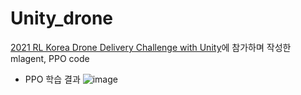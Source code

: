 # Unity_drone
[2021 RL Korea Drone Delivery Challenge with Unity](https://github.com/reinforcement-learning-kr/2021_RLKR_Drone_Delivery_Challenge_with_Unity)에 참가하며 작성한 mlagent, PPO code

- PPO 학습 결과
![image](https://user-images.githubusercontent.com/59794238/146179704-277ecf4c-3a19-42af-8eb0-ae315a927379.png)
